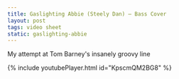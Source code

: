 ```yaml
---
title: Gaslighting Abbie (Steely Dan) — Bass Cover
layout: post
tags: video sheet
static: gaslighting-abbie
---
```


My attempt at Tom Barney's insanely groovy line

{% include youtubePlayer.html id="KpscmQM2BG8" %}
